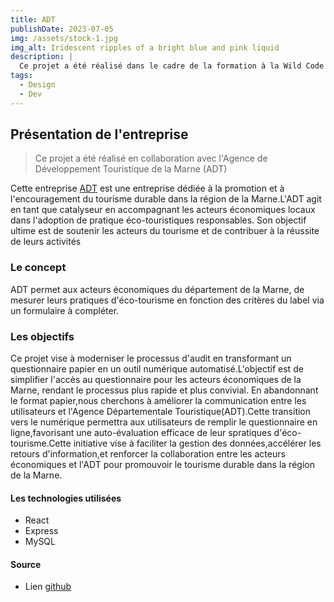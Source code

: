 ```yaml
---
title: ADT
publishDate: 2023-07-05
img: /assets/stock-1.jpg
img_alt: Iridescent ripples of a bright blue and pink liquid
description: |
  Ce projet a été réalisé dans le cadre de la formation à la Wild Code School.
tags:
  - Design
  - Dev
---
```


## Présentation de l'entreprise

> Ce projet a été réalisé en collaboration avec l'Agence de Développement Touristique de la Marne (ADT)

Cette entreprise <a href="https://www.tourisme-en-champagne.com/">ADT</a> est une entreprise dédiée à la promotion et à l'encouragement du tourisme durable dans la région de la Marne.L'ADT agit en tant que catalyseur en accompagnant les acteurs économiques locaux dans l'adoption de pratique éco-touristiques responsables. Son objectif ultime est de soutenir les acteurs du tourisme et de contribuer à la réussite de leurs activités

### Le concept

ADT permet aux acteurs économiques du département de la Marne, de mesurer leurs pratiques d'éco-tourisme en fonction des critères du label via un formulaire à compléter.

### Les objectifs

Ce projet vise à moderniser le processus d'audit en transformant un questionnaire papier en un outil numérique automatisé.L'objectif est de simplifier l'accès au questionnaire pour les acteurs économiques de la Marne, rendant le processus plus rapide et plus convivial. En abandonnant le format papier,nous cherchons à améliorer la communication entre les utilisateurs et l'Agence Départementale Touristique(ADT).Cette transition vers le numérique permettra aux utilisateurs de remplir le questionnaire en ligne,favorisant une auto-évaluation efficace de leur spratiques d'éco-tourisme.Cette initiative vise à faciliter la gestion des données,accélérer les retours d'information,et renforcer la collaboration entre les acteurs économiques et l'ADT pour promouvoir le tourisme durable dans la région de la Marne.

#### Les technologies utilisées

- React
- Express
- MySQL

#### Source

- Lien <a href="https://github.com/Alex-5110/2023-02-JS-Reims-project-3-adt">github</a>
